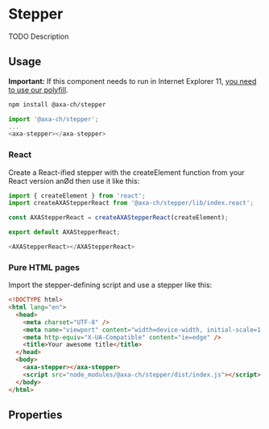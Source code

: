 # Stepper

TODO Description

## Usage

**Important:** If this component needs to run in Internet Explorer 11, [you need to use our polyfill](https://github.com/axa-ch/patterns-library/tree/develop/src/components/05-utils/polyfill).

```bash
npm install @axa-ch/stepper
```

```js
import '@axa-ch/stepper';
...
<axa-stepper></axa-stepper>
```

### React

Create a React-ified stepper with the createElement function from your React version anØd then use it like this:

```js
import { createElement } from 'react';
import createAXAStepperReact from '@axa-ch/stepper/lib/index.react';

const AXAStepperReact = createAXAStepperReact(createElement);

export default AXAStepperReact;
```

```js
<AXAStepperReact></AXAStepperReact>
```

### Pure HTML pages

Import the stepper-defining script and use a stepper like this:

```html
<!DOCTYPE html>
<html lang="en">
  <head>
    <meta charset="UTF-8" />
    <meta name="viewport" content="width=device-width, initial-scale=1.0" />
    <meta http-equiv="X-UA-Compatible" content="ie=edge" />
    <title>Your awesome title</title>
  </head>
  <body>
    <axa-stepper></axa-stepper>
    <script src="node_modules/@axa-ch/stepper/dist/index.js"></script>
  </body>
</html>
```

## Properties
